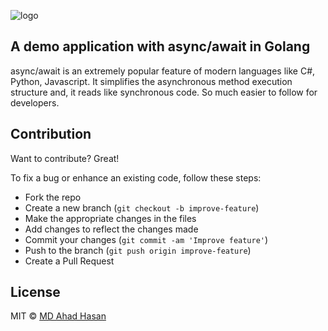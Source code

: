 ![logo](https://hackernoon.com/images/3Ur17PtJhkV5UkAAJFu6z8t0fKg1-eh2032xi.jpeg)

## A demo application with async/await in Golang
async/await is an extremely popular feature of modern languages like C#, Python, Javascript.
It simplifies the asynchronous method execution structure and, it reads like synchronous code.
So much easier to follow for developers.

## Contribution
Want to contribute? Great!

To fix a bug or enhance an existing code, follow these steps:

- Fork the repo
- Create a new branch (`git checkout -b improve-feature`)
- Make the appropriate changes in the files
- Add changes to reflect the changes made
- Commit your changes (`git commit -am 'Improve feature'`)
- Push to the branch (`git push origin improve-feature`)
- Create a Pull Request

## License
MIT © [MD Ahad Hasan](https://github.com/joker666)